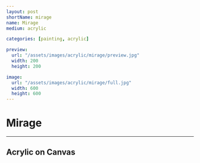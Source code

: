 ```yaml
---
layout: post
shortName: mirage
name: Mirage
medium: acrylic

categories: [painting, acrylic]

preview:
  url: "/assets/images/acrylic/mirage/preview.jpg"
  width: 200
  height: 200

image:
  url: "/assets/images/acrylic/mirage/full.jpg"
  width: 600
  height: 600
---
```


# Mirage
---
## Acrylic on Canvas
